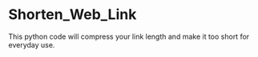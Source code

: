 # Shorten_Web_Link
  This python code will compress your link length and make it too short for everyday use.
